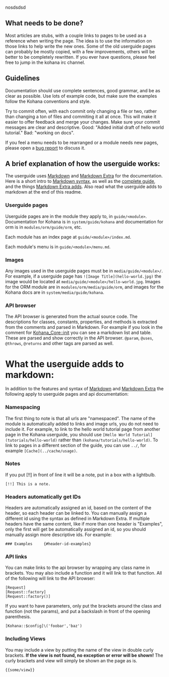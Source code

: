 nosdsdsd

## What needs to be done?

Most articles are stubs, with a couple links to pages to be used as a reference when writing the page.  The idea is to use the information on those links to help write the new ones.  Some of the old userguide pages can probably be mostly copied, with a few improvements, others will be better to be completely rewritten.  If you ever have questions, please feel free to jump in the kohana irc channel.

## Guidelines

Documentation should use complete sentences, good grammar, and be as clear as possible.  Use lots of example code, but make sure the examples follow the Kohana conventions and style.

Try to commit often, with each commit only changing a file or two, rather than changing a ton of files and commiting it all at once.  This will make it easier to offer feedback and merge your changes.   Make sure your commit messages are clear and descriptive.  Good: "Added initial draft of hello world tutorial."  Bad: "working on docs".

If you feel a menu needs to be rearranged or a module needs new pages, please open a [bug report](http://dev.kohanaframework.org/projects/userguide3/issues/new) to discuss it.

## A brief explanation of how the userguide works:

The userguide uses [Markdown](http://daringfireball.net/projects/markdown/) and [Markdown Extra](http://michelf.com/projects/php-markdown/extra/) for the documentation.  Here is a short intro to [Markdown syntax](http://kohanut.com/docs/using.markdown), as well as the [complete guide](http://daringfireball.net/projects/markdown/syntax), and the things [Markdown Extra adds](http://michelf.com/projects/php-markdown/extra/).  Also read what the userguide adds to markdown at the end of this readme.

### Userguide pages

Userguide pages are in the module they apply to, in `guide/<module>`. Documentation for Kohana is in `system/guide/kohana` and documentation for orm is in `modules/orm/guide/orm`, etc.

Each module has an index page at `guide/<module>/index.md`.

Each module's menu is in `guide/<module>/menu.md`. 

### Images

Any images used in the userguide pages must be in `media/guide/<module>/`.  For example, if a userguide page has `![Image Title](hello-world.jpg)` the image would be located at `media/guide/<module>/hello-world.jpg`.  Images for the ORM module are in `modules/orm/media/guide/orm`, and images for the Kohana docs are in `system/media/guide/kohana`.

### API browser

The API browser is generated from the actual source code.  The descriptions for classes, constants, properties, and methods is extracted from the comments and parsed in Markdown.  For example if you look in the comment for [Kohana_Core::init](http://github.com/kohana/core/blob/c443c44922ef13421f4a/classes/kohana/core.php#L5) you can see a markdown list and table.  These are parsed and show correctly in the API browser.  `@param`, `@uses`, `@throws`, `@returns` and other tags are parsed as well.

# What the userguide adds to markdown:

In addition to the features and syntax of [Markdown](http://daringfireball.net/projects/markdown/) and [Markdown Extra](http://michelf.com/projects/php-markdown/extra/) the following apply to userguide pages and api documentation:

### Namespacing

The first thing to note is that all urls are "namespaced". The name of the module is automatically added to links and image urls, you do not need to include it.  For example, to link to the hello world tutorial page from another page in the Kohana userguide, you should use `[Hello World Tutorial](tutorials/hello-world)` rather than `(kohana/tutorials/hello-world)`.  To link to pages in a different section of the guide, you can use `../`, for example `[Cache](../cache/usage)`.

### Notes

If you put [!!] in front of line it will be a note, put in a box with a lightbulb.

    [!!] This is a note.

### Headers automatically get IDs

Headers are automatically assigned an id, based on the content of the header, so each header can be linked to.  You can manually assign a different id using the syntax as defined in Markdown Extra.  If multiple headers have the same content, like if more than one header is "Examples", only the first will get be automatically assigned an id, so you should manually assign more descriptive ids.  For example:

    ### Examples     {#header-id-examples}

### API links

You can make links to the api browser by wrapping any class name in brackets.  You may also include a function and it will link to that function.  All of the following will link to the API browser:

    [Request]
	[Request::factory]
	[Request::factory()]

If you want to have parameters, only put the brackets around the class and function (not the params), and put a backslash in front of the opening parenthesis. 

	[Kohana::$config]\('foobar','baz')

### Including Views

You may include a view by putting the name of the view in double curly brackets.  **If the view is not found, no exception or error will be shown!** The curly brackets and view will simply be shown an the page as is.

    {{some/view}}